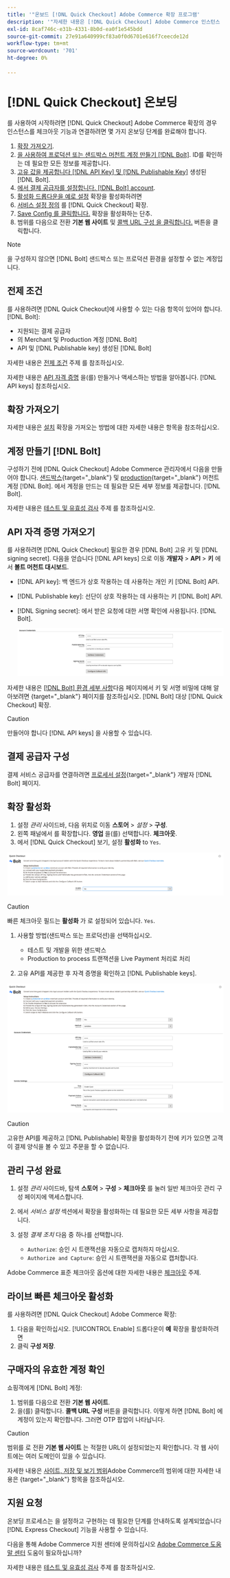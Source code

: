 ```yaml
---
title: '"온보드 [!DNL Quick Checkout] Adobe Commerce 확장 프로그램'
description: '"자세한 내용은 [!DNL Quick Checkout] Adobe Commerce 인스턴스 및 확장을 성공적으로 온보드 및 설정하는 방법을 활용할 수 있습니다."'
exl-id: 8caf746c-e31b-4331-8b0d-ea0f1e545bdd
source-git-commit: 27e91a640999cf83a0f0d6701e616f7ceecde12d
workflow-type: tm+mt
source-wordcount: '701'
ht-degree: 0%

---
```


# [!DNL Quick Checkout] 온보딩

를 사용하여 시작하려면 [!DNL Quick Checkout] Adobe Commerce 확장의 경우 인스턴스를 체크아웃 기능과 연결하려면 몇 가지 온보딩 단계를 완료해야 합니다.

1. [확장 가져오기](#get-extension).
1. [을 사용하여 프로덕션 또는 샌드박스 머천트 계정 만들기 [!DNL Bolt]](#create-account-with-bolt). ID를 확인하는 데 필요한 모든 정보를 제공합니다.
1. [고유 값을 제공합니다 [!DNL API Key] 및 [!DNL Publishable Key]](#obtain-api-credentials) 생성된 [!DNL Bolt].
1. [에서 결제 공급자를 설정합니다. [!DNL Bolt] account](#configure-payment-providers).
1. [활성화 드롭다운을 예로 설정](#enable-extension) 확장을 활성화하려면
1. [서비스 설정 정의](#complete-admin-configuration) 를 [!DNL Quick Checkout] 확장.
1. [Save Config 를 클릭합니다.](#enable-live-quick-checkout) 확장을 활성화하는 단추.
1. 범위를 다음으로 전환 **기본 웹 사이트** 및 [콜백 URL 구성 을 클릭합니다.](#check-shopper-valid-account) 버튼을 클릭합니다.

>[!NOTE]
>
> 을 구성하지 않으면 [!DNL Bolt] 샌드박스 또는 프로덕션 환경을 설정할 수 없는 계정입니다.

## 전제 조건

를 사용하려면 [!DNL Quick Checkout]에 사용할 수 있는 다음 항목이 있어야 합니다. [!DNL Bolt]:

- 지원되는 결제 공급자
- 의 Merchant 및 Production 계정 [!DNL Bolt]
- API 및 [!DNL Publishable key] 생성된 [!DNL Bolt]

자세한 내용은 [전제 조건](../quick-checkout/prerequisites.md) 주제 를 참조하십시오.

자세한 내용은 [API 자격 증명](#obtain-api-credentials) 을(를) 만들거나 액세스하는 방법을 알아봅니다. [!DNL API keys] 참조하십시오.

## 확장 가져오기

자세한 내용은 [설치](../quick-checkout/install.md) 확장을 가져오는 방법에 대한 자세한 내용은 항목을 참조하십시오.

## 계정 만들기 [!DNL Bolt]

구성하기 전에 [!DNL Quick Checkout] Adobe Commerce 관리자에서 다음을 만들어야 합니다. [샌드박스](https://merchant-sandbox.bolt.com/register?platform=magento2){target=&quot;_blank&quot;} 및 [production](https://merchant.bolt.com/register?platform=magento2){target=&quot;_blank&quot;} 머천트 계정 [!DNL Bolt]. 에서 계정을 만드는 데 필요한 모든 세부 정보를 제공합니다. [!DNL Bolt].

자세한 내용은 [테스트 및 유효성 검사](../quick-checkout/testing.md) 주제 를 참조하십시오.

## API 자격 증명 가져오기

를 사용하려면 [!DNL Quick Checkout] 필요한 경우 [!DNL Bolt] 고유 키 및 [!DNL signing secret]. 다음을 얻습니다 [!DNL API keys] 으로 이동 **개발자** > **API** > **키** 에서 **볼트 머천트 대시보드**.

- [!DNL API key]: 백 엔드가 상호 작용하는 데 사용하는 개인 키 [!DNL Bolt] API.
- [!DNL Publishable key]: 선단이 상호 작용하는 데 사용하는 키 [!DNL Bolt] API.
- [!DNL Signing secret]: 에서 받은 요청에 대한 서명 확인에 사용됩니다. [!DNL Bolt].

   ![빠른 체크아웃](assets/account-credentials.png)

자세한 내용은 [[!DNL Bolt] 환경 세부 사항](https://help.bolt.com/developers/references/environment-details/#about-keys)다음 페이지에서 키 및 서명 비밀에 대해 알아보려면 {target=&quot;_blank&quot;} 페이지를 참조하십시오. [!DNL Bolt] 대상 [!DNL Quick Checkout] 확장.

>[!CAUTION]
>
> 만들어야 합니다 [!DNL API keys] 을 사용할 수 있습니다.

## 결제 공급자 구성

결제 서비스 공급자를 연결하려면 [프로세서 설정](https://help.bolt.com/integrations/adobe-quick-checkout/set-up/){target=&quot;_blank&quot;} 개발자 [!DNL Bolt] 페이지.

## 확장 활성화

1. 설정 _관리_ 사이드바, 다음 위치로 이동 **스토어** > _설정_ > **구성**.
1. 왼쪽 패널에서 를 확장합니다. **영업** 을(를) 선택합니다. **체크아웃**.
1. 에서 [!DNL Quick Checkout] 보기, 설정 **활성화** to `Yes`.

![빠른 체크아웃](assets/quick-checkout-view-no-enable.png)

>[!CAUTION]
>
> 빠른 체크아웃 필드는 **활성화** 가 로 설정되어 있습니다. `Yes`.

1. 사용할 방법(샌드박스 또는 프로덕션)을 선택하십시오.

   - 테스트 및 개발을 위한 샌드박스
   - Production to process 트랜잭션을 Live Payment 처리로 처리

1. 고유 API를 제공한 후 자격 증명을 확인하고 [!DNL Publishable keys].

![빠른 체크아웃](assets/quick-checkout-main-view.png)

>[!CAUTION]
>
> 고유한 API를 제공하고 [!DNL Publishable] 확장을 활성화하기 전에 키가 있으면 고객이 결제 양식을 볼 수 있고 주문을 할 수 없습니다.

## 관리 구성 완료

1. 설정 _관리_ 사이드바, 탐색 **스토어** > **구성** > **체크아웃** 를 눌러 일반 체크아웃 관리 구성 페이지에 액세스합니다.
1. 에서 _서비스 설정_ 섹션에서 확장을 활성화하는 데 필요한 모든 세부 사항을 제공합니다.
1. 설정 _결제 조치_ 다음 중 하나를 선택합니다.

   - `Authorize`: 승인 시 트랜잭션을 자동으로 캡처하지 마십시오.
   - `Authorize and Capture`: 승인 시 트랜잭션을 자동으로 캡처합니다.

Adobe Commerce 표준 체크아웃 옵션에 대한 자세한 내용은 [체크아웃](https://docs.magento.com/user-guide/configuration/sales/checkout.html) 주제.

## 라이브 빠른 체크아웃 활성화

를 사용하려면 [!DNL Quick Checkout] Adobe Commerce 확장:

1. 다음을 확인하십시오. [!UICONTROL Enable] 드롭다운이 **예** 확장을 활성화하려면
1. 클릭 **구성 저장**.

## 구매자의 유효한 계정 확인

쇼핑객에게 [!DNL Bolt] 계정:

1. 범위를 다음으로 전환 **기본 웹 사이트**.
1. 을(를) 클릭합니다. **콜백 URL 구성** 버튼을 클릭합니다. 이렇게 하면 [!DNL Bolt] 에 계정이 있는지 확인합니다. 그러면 OTP 팝업이 나타납니다.

>[!CAUTION]
>
> 범위를 로 전환 **기본 웹 사이트** 는 적절한 URL이 설정되었는지 확인합니다. 각 웹 사이트에는 여러 도메인이 있을 수 있습니다.

자세한 내용은 [사이트, 저장 및 보기 범위](https://experienceleague.adobe.com/docs/commerce-admin/start/setup/websites-stores-views.html#scope-settings)Adobe Commerce의 범위에 대한 자세한 내용은 {target=&quot;_blank&quot;} 항목을 참조하십시오.

## 지원 요청

온보딩 프로세스는 을 설정하고 구현하는 데 필요한 단계를 안내하도록 설계되었습니다 [!DNL Express Checkout] 기능을 사용할 수 있습니다.

다음을 통해 Adobe Commerce 지원 센터에 문의하십시오 [Adobe Commerce 도움말 센터](https://support.magento.com/hc/en-us/articles/360000913794-Adobe-Commerce-Help-Center-User-Guide) 도움이 필요하십니까?

자세한 내용은 [테스트 및 유효성 검사](../quick-checkout/testing.md) 주제 를 참조하십시오.
